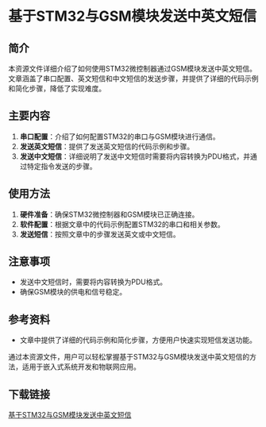 # 基于STM32与GSM模块发送中英文短信

## 简介
本资源文件详细介绍了如何使用STM32微控制器通过GSM模块发送中英文短信。文章涵盖了串口配置、英文短信和中文短信的发送步骤，并提供了详细的代码示例和简化步骤，降低了实现难度。

## 主要内容
1. **串口配置**：介绍了如何配置STM32的串口与GSM模块进行通信。
2. **发送英文短信**：提供了发送英文短信的代码示例和步骤。
3. **发送中文短信**：详细说明了发送中文短信时需要将内容转换为PDU格式，并通过特定指令发送的步骤。

## 使用方法
1. **硬件准备**：确保STM32微控制器和GSM模块已正确连接。
2. **软件配置**：根据文章中的代码示例配置STM32的串口和相关参数。
3. **发送短信**：按照文章中的步骤发送英文或中文短信。

## 注意事项
- 发送中文短信时，需要将内容转换为PDU格式。
- 确保GSM模块的供电和信号稳定。

## 参考资料
- 文章中提供了详细的代码示例和简化步骤，方便用户快速实现短信发送功能。

通过本资源文件，用户可以轻松掌握基于STM32与GSM模块发送中英文短信的方法，适用于嵌入式系统开发和物联网应用。

## 下载链接

[基于STM32与GSM模块发送中英文短信](https://pan.quark.cn/s/f9ea2e7ab73e)